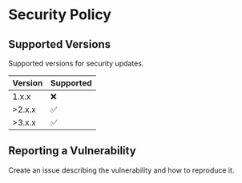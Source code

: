 # Security Policy

## Supported Versions

Supported versions for security updates.

| Version | Supported |
| ------- | --------- |
| 1.x.x   | ❌        |
| >2.x.x  | ✅        |
| >3.x.x  | ✅        |

## Reporting a Vulnerability

Create an issue describing the vulnerability and how to reproduce it.
